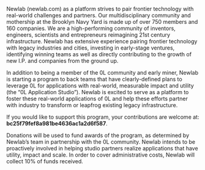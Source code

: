 
Newlab (newlab.com) as a platform strives to pair frontier technology with real\-world challenges and partners. Our multidisciplinary community and mothership at the Brooklyn Navy Yard is made up of over 750 members and 160 companies. We are a high\-performing community of inventors, engineers, scientists and entrepreneurs reimagining 21st century infrastructure. Newlab has extensive experience pairing frontier technology with legacy industries and cities, investing in early\-stage ventures, identifying winning teams as well as directly contributing to the growth of new I.P. and companies from the ground up.




In addition to being a member of the 0L community and early miner, Newlab is starting a program to back teams that have clearly\-defined plans to leverage 0L for applications with real\-world, measurable impact and utility (the “0L Application Studio”). Newlab is excited to serve as a platform to foster these real\-world applications of 0L and help these efforts partner with industry to transform or leapfrog existing legacy infrastructure.




If you would like to support this program, your contributions are welcome at: **bc25f79fef8a981be4636ac1a2d6f587**. 




Donations will be used to fund awards of the program, as determined by Newlab’s team in partnership with the 0L community. Newlab intends to be proactively involved in helping studio partners realize applications that have utility, impact and scale. In order to cover administrative costs, Newlab will collect 10% of funds received.


